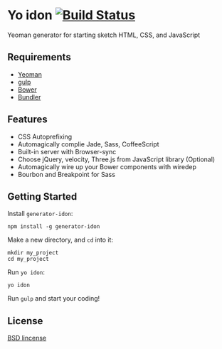 # Yo idon [![Build Status](https://travis-ci.org/shgtkshruch/generator-idon.svg?branch=master)](https://travis-ci.org/shgtkshruch/generator-idon)

Yeoman generator for starting sketch HTML, CSS, and JavaScript

## Requirements
- [Yeoman](http://yeoman.io/)
- [gulp](http://gulpjs.com/)
- [Bower](http://bower.io/)
- [Bundler](http://bundler.io/)

## Features

- CSS Autoprefixing
- Automagically complie Jade, Sass, CoffeeScript
- Built-in server with Browser-sync
- Choose jQuery, velocity, Three.js from JavaScript library (Optional)
- Automagically wire up your Bower components with wiredep
- Bourbon and Breakpoint for Sass

## Getting Started

Install `generator-idon`:

    npm install -g generator-idon
    
Make a new directory, and `cd` into it:

    mkdir my_project
    cd my_project
    
Run `yo idon`:

    yo idon
    
Run `gulp` and start your coding!
    
## License

[BSD lincense](http://opensource.org/licenses/bsd-license.php)

